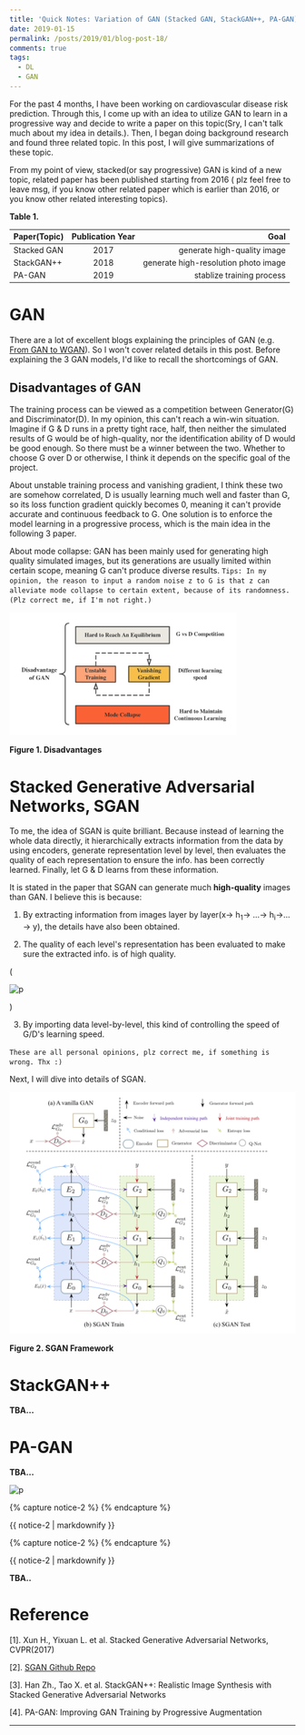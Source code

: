 ```yaml
---
title: 'Quick Notes: Variation of GAN (Stacked GAN, StackGAN++, PA-GAN)'
date: 2019-01-15
permalink: /posts/2019/01/blog-post-18/
comments: true
tags:
  - DL
  - GAN
---
```


For the past 4 months, I have been working on cardiovascular disease risk prediction. Through this, I come up with an idea to utilize GAN to learn in a progressive way and decide to write a paper on this topic(Sry, I can't talk much about my idea in details.). Then, I began doing background research and found three related topic. In this post, I will give summarizations of these topic. 

From my point of view, stacked(or say progressive) GAN is kind of a new topic, related paper has been published starting from 2016 ( plz feel free to leave msg, if you know other related paper which is earlier than 2016, or you know other related interesting topics). 

**Table 1.**

| Paper(Topic)        | Publication Year | Goal  |
| ------------- |:-------------:| -----:|
| Stacked GAN      | 2017 | generate high-quality image |
| StackGAN++      | 2018      |  generate high-resolution photo image  |
| PA-GAN | 2019      |  stablize training process   |

# GAN
There are a lot of excellent blogs explaining the principles of GAN (e.g. [From GAN to WGAN](https://lilianweng.github.io/lil-log/2017/08/20/from-GAN-to-WGAN.html)). So I won't cover related details in this post. Before explaining the 3 GAN models, I'd like to recall the shortcomings of GAN. 

## Disadvantages of GAN
The training process can be viewed as a competition between Generator(G) and Discriminator(D). In my opinion, this can't reach a win-win situation. Imagine if G & D runs in a pretty tight race, half, then neither the simulated results of G would be of high-quality, nor the identification ability of D would be good enough. So there must be a winner between the two. Whether to choose G over D or otherwise, I think it depends on the specific goal of the project. 

About unstable training process and vanishing gradient, I think these two are somehow correlated, D is usually learning much well and faster than G, so its loss function gradient quickly becomes 0, meaning it can't provide accurate and continuous feedback to G. One solution is to enforce the model learning in a progressive process, which is the main idea in the following 3 paper.

About mode collapse: GAN has been mainly used for generating high quality simulated images, but its generations are usually limited within certain scope, meaning G can't produce diverse results. `Tips: In my opinion, the reason to input a random noise z to G is that z can alleviate mode collapse to certain extent, because of its randomness. (Plz correct me, if I'm not right.)`

<p float="left">
	<img src="/images/disGAN.png" width="400" />
</p>

**Figure 1. Disadvantages**

# Stacked Generative Adversarial Networks, SGAN

To me, the idea of SGAN is quite brilliant. Because instead of learning the whole data directly, it hierarchically extracts information from the data by using encoders, generate representation level by level, then evaluates the quality of each representation to ensure the info. has been correctly learned. Finally, let G & D learns from these information. 

It is stated in the paper that SGAN can generate much **high-quality** images than GAN. I believe this is because:

1. By extracting information from images layer by layer(x-> h<sub>1</sub>-> ...-> h<sub>i</sub>->... -> y), the details have also been obtained.

2. The quality of each level's representation has been evaluated to make sure the extracted info. is of high quality.

(<p float="center"><img src="https://latex.codecogs.com/svg.latex?  L_{G_{2}}^{adv}(h_{i}, \widehat{h_{i}})" title="p" /></p>)

3. By importing data level-by-level, this kind of controlling the speed of G/D's learning speed.

`These are all personal opinions, plz correct me, if something is wrong. Thx :)`

Next, I will dive into details of SGAN.

<p float="left">
	<img src="/images/SGAN.png" width="800" />
</p>

**Figure 2. SGAN Framework**

# StackGAN++

**TBA...**

# PA-GAN

**TBA...**

<p float="center"><img src="https://latex.codecogs.com/svg.latex?  " title="p" /></p>


{% capture notice-2 %}
{% endcapture %}
<div class="notice--warning">{{ notice-2 | markdownify }}</div>


{% capture notice-2 %}
{% endcapture %}
<div class="notice--info">{{ notice-2 | markdownify }}</div>


**TBA..**

Reference
========

[1]. Xun H., Yixuan L. et al. Stacked Generative Adversarial Networks, CVPR(2017)

[2]. [SGAN Github Repo](https://github.com/xunhuang1995/SGAN)

[3]. Han Zh., Tao X. et al. StackGAN++: Realistic Image Synthesis with Stacked Generative Adversarial Networks

[4]. PA-GAN: Improving GAN Training by Progressive Augmentation


------